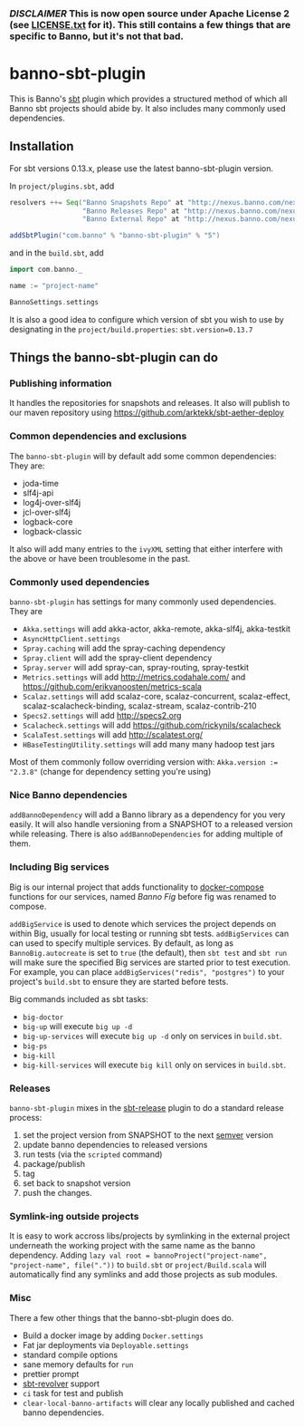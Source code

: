 ### *DISCLAIMER* This is now open source under Apache License 2 (see [LICENSE.txt](./LICENSE.txt) for it). This still contains a few things that are specific to Banno, but it's not that bad.

# banno-sbt-plugin #

This is Banno's [sbt][] plugin which provides a structured method of which all Banno sbt projects should abide by. It also includes many commonly used dependencies.

## Installation ##

For sbt versions 0.13.x, please use the latest banno-sbt-plugin version.

In `project/plugins.sbt`, add

```scala
resolvers ++= Seq("Banno Snapshots Repo" at "http://nexus.banno.com/nexus/content/repositories/snapshots",
                  "Banno Releases Repo" at "http://nexus.banno.com/nexus/content/repositories/releases",
                  "Banno External Repo" at "http://nexus.banno.com/nexus/content/groups/external/")

addSbtPlugin("com.banno" % "banno-sbt-plugin" % "5")
```

and in the `build.sbt`, add

```scala
import com.banno._

name := "project-name"

BannoSettings.settings
```

It is also a good idea to configure which version of sbt you wish to use by designating in the `project/build.properties`: `sbt.version=0.13.7`

## Things the banno-sbt-plugin can do

### Publishing information

It handles the repositories for snapshots and releases. It also will publish to our maven repository using https://github.com/arktekk/sbt-aether-deploy

### Common dependencies and exclusions

The `banno-sbt-plugin` will by default add some common dependencies: They are:

 - joda-time
 - slf4j-api
 - log4j-over-slf4j
 - jcl-over-slf4j
 - logback-core
 - logback-classic

It also will add many entries to the `ivyXML` setting that either interfere with the above or have been troublesome in the past.

### Commonly used dependencies

`banno-sbt-plugin` has settings for many commonly used dependencies. They are

 - `Akka.settings` will add akka-actor, akka-remote, akka-slf4j, akka-testkit
 - `AsyncHttpClient.settings`
 - `Spray.caching` will add the spray-caching dependency
 - `Spray.client` will add the spray-client dependency
 - `Spray.server` will add spray-can, spray-routing, spray-testkit
 - `Metrics.settings` will add http://metrics.codahale.com/ and https://github.com/erikvanoosten/metrics-scala
 - `Scalaz.settings` will add scalaz-core, scalaz-concurrent, scalaz-effect, scalaz-scalacheck-binding, scalaz-stream, scalaz-contrib-210
 - `Specs2.settings` will add http://specs2.org
 - `Scalacheck.settings` will add https://github.com/rickynils/scalacheck
 - `ScalaTest.settings` will add http://scalatest.org/
 - `HBaseTestingUtility.settings` will add many many hadoop test jars

Most of them commonly follow overriding version with: `Akka.version := "2.3.8"` (change for dependency setting you're using)

### Nice Banno dependencies

`addBannoDependency` will add a Banno library as a dependency for you very easily. It will also handle versioning from a SNAPSHOT to a released version while releasing. There is also `addBannoDependencies` for adding multiple of them.

### Including Big services

Big is our internal project that adds functionality to [docker-compose](https://docs.docker.com/compose/) functions for our services, named _Banno Fig_ before fig was renamed to compose.

`addBigService` is used to denote which services the project depends on within Big, usually for local testing or running sbt tests. `addBigServices` can can used to specify multiple services. By default, as long as `BannoBig.autocreate` is set to `true` (the default), then `sbt test` and `sbt run` will make sure the specified Big services are started prior to test execution. For example, you can place `addBigServices("redis", "postgres")` to your project's `build.sbt` to ensure they are started before tests.

Big commands included as sbt tasks:

 - `big-doctor`
 - `big-up` will execute `big up -d`
 - `big-up-services` will execute `big up -d` only on services in `build.sbt`.
 - `big-ps`
 - `big-kill`
 - `big-kill-services` will execute `big kill` only on services in `build.sbt`.

### Releases

`banno-sbt-plugin` mixes in the [sbt-release][] plugin to do a standard release process:

 1. set the project version from SNAPSHOT to the next [semver][] version
 1. update banno dependencies to released versions
 1. run tests (via the `scripted` command)
 1. package/publish
 1. tag
 1. set back to snapshot version
 1. push the changes.

### Symlink-ing outside projects

It is easy to work accross libs/projects by symlinking in the external project underneath the working project with the same name as the banno dependency. Adding `lazy val root = bannoProject("project-name", "project-name", file("."))` to `build.sbt` or `project/Build.scala` will automatically find any symlinks and add those projects as sub modules.

### Misc

There a few other things that the banno-sbt-plugin does do.

 - Build a docker image by adding `Docker.settings`
 - Fat jar deployments via `Deployable.settings`
 - standard compile options
 - sane memory defaults for `run`
 - prettier prompt
 - [sbt-revolver](https://github.com/spray/sbt-revolver) support
 - `ci` task for test and publish
 - `clear-local-banno-artifacts` will clear any locally published and cached banno dependencies.

[sbt]: http://www.scala-sbt.org/
[sbt-release]: http://github.com/sbt/sbt-release
[semver]: http://semver.org
